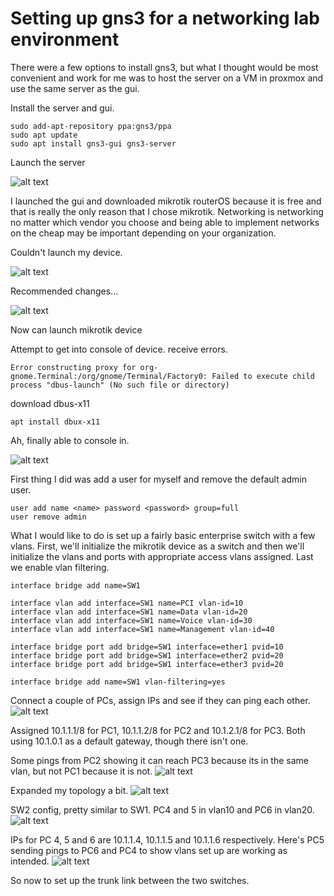 # Setting up gns3 for a networking lab environment

There were a few options to install gns3, but what I thought would be most convenient and work for me was to host the server on a VM in proxmox and use the same server as the gui. 

Install the server and gui. 

```
sudo add-apt-repository ppa:gns3/ppa
sudo apt update
sudo apt install gns3-gui gns3-server
```
Launch the server

![alt text](images/startserver.png)

I launched the gui and downloaded mikrotik routerOS because it is free and that is really the only reason that I chose mikrotik. Networking is networking no matter which vendor you choose and being able to implement networks on the cheap may be important depending on your organization.

Couldn't launch my device. 

![alt text](images/mikrotikqemu.png)

Recommended changes... 

![alt text](images/Qemukvm.png)

Now can launch mikrotik device 

Attempt to get into console of device. receive errors. 

```
Error constructing proxy for org-gnome.Terminal:/org/gnome/Terminal/Factory0: Failed to execute child process "dbus-launch" (No such file or directory)
```

download dbus-x11

```
apt install dbux-x11
```

Ah, finally able to console in. 

![alt text](images/mikrotikconsole.png)

First thing I did was add a user for myself and remove the default admin user.

```
user add name <name> password <password> group=full
user remove admin
```

What I would like to do is set up a fairly basic enterprise switch with a few vlans. First, we'll initialize the mikrotik device as a switch and then we'll initialize the vlans and ports with appropriate access vlans assigned. Last we enable vlan filtering.  

```
interface bridge add name=SW1

interface vlan add interface=SW1 name=PCI vlan-id=10
interface vlan add interface=SW1 name=Data vlan-id=20
interface vlan add interface=SW1 name=Voice vlan-id=30
interface vlan add interface=SW1 name=Management vlan-id=40

interface bridge port add bridge=SW1 interface=ether1 pvid=10
interface bridge port add bridge=SW1 interface=ether2 pvid=20
interface bridge port add bridge=SW1 interface=ether3 pvid=20

interface bridge add name=SW1 vlan-filtering=yes
```

Connect a couple of PCs, assign IPs and see if they can ping each other. 
![alt text](images/basictopology.png)

Assigned 10.1.1.1/8 for PC1, 10.1.1.2/8 for PC2 and 10.1.2.1/8 for PC3. Both using 10.1.0.1 as a default gateway, though there isn't one.

Some pings from PC2 showing it can reach PC3 because its in the same vlan, but not PC1 because it is not. 
![alt text](images/pings.png)

Expanded my topology a bit.
![alt text](images/expandedtop.png)

SW2 config, pretty similar to SW1. PC4 and 5 in vlan10 and PC6 in vlan20.
![alt text](images/sw2config.png)

IPs for PC 4, 5 and 6 are 10.1.1.4, 10.1.1.5 and 10.1.1.6 respectively. Here's PC5 sending pings to PC6 and PC4 to show vlans set up are working as intended.
![alt text](images/pc5pings.png)

So now to set up the trunk link between the two switches. 


